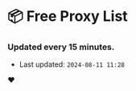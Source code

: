 # :package: Free Proxy List
### Updated every 15 minutes.

- Last updated: `2024-08-11 11:28`

:heart:
